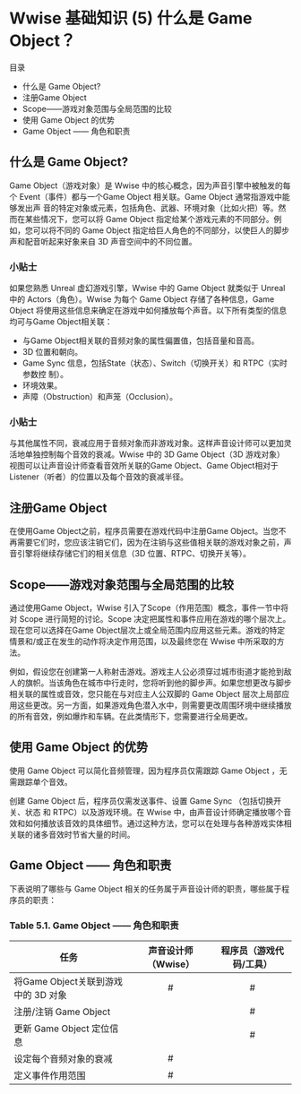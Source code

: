 # Wwise 基础知识 (5) 什么是 Game Object？

目录

- 什么是 Game Object?- 注册Game Object- Scope——游戏对象范围与全局范围的比较- 使用 Game Object 的优势- Game Object —— 角色和职责

## 什么是 Game Object?Game Object（游戏对象）是 Wwise 中的核心概念，因为声音引擎中被触发的每个 Event（事件）都与一个Game Object 相关联。Game Object 通常指游戏中能够发出声音的特定对象或元素，包括角色、武器、环境对象（比如火把）等。然而在某些情况下，您可以将 Game Object 指定给某个游戏元素的不同部分。例如，您可以将不同的 Game Object 指定给巨人角色的不同部分，以使巨人的脚步声和配音听起来好象来自 3D 声音空间中的不同位置。### 小贴士如果您熟悉 Unreal 虚幻游戏引擎，Wwise 中的 Game Object 就类似于 Unreal 中的 Actors（角色）。Wwise 为每个 Game Object 存储了各种信息，Game Object 将使用这些信息来确定在游戏中如何播放每个声音。以下所有类型的信息均可与Game Object相关联：
- 与Game Object相关联的音频对象的属性偏置值，包括音量和音高。- 3D 位置和朝向。- Game Sync 信息，包括State（状态）、Switch（切换开关）和 RTPC（实时参数控制）。- 环境效果。- 声障（Obstruction）和声笼（Occlusion）。### 小贴士与其他属性不同，衰减应用于音频对象而非游戏对象。这样声音设计师可以更加灵活地单独控制每个音效的衰减。Wwise 中的 3D GameObject（3D 游戏对象）视图可以让声音设计师查看音效所关联的Game Object、Game Object相对于Listener（听者）的位置以及每个音效的衰减半径。## 注册Game Object在使用Game Object之前，程序员需要在游戏代码中注册Game Object。当您不再需要它们时，您应该注销它们，因为在注销与这些值相关联的游戏对象之前，声音引擎将继续存储它们的相关信息（3D 位置、RTPC、切换开关等）。## Scope——游戏对象范围与全局范围的比较通过使用Game Object，Wwise 引入了Scope（作用范围）概念，事件一节中将对Scope 进行简短的讨论。Scope 决定把属性和事件应用在游戏的哪个层次上。现在您可以选择在Game Object层次上或全局范围内应用这些元素。游戏的特定情景和/或正在发生的动作将决定作用范围，以及最终您在 Wwise 中所采取的方法。例如，假设您在创建第一人称射击游戏。游戏主人公必须穿过城市街道才能抢到敌人的旗帜。当该角色在城市中行走时，您将听到他的脚步声。如果您想更改与脚步相关联的属性或音效，您只能在与对应主人公双脚的 Game Object 层次上局部应用这些更改。另一方面，如果游戏角色潜入水中，则需要更改周围环境中继续播放的所有音效，例如爆炸和车辆。在此类情形下，您需要进行全局更改。

## 使用 Game Object 的优势使用 Game Object 可以简化音频管理，因为程序员仅需跟踪 Game Object ，无需跟踪单个音效。创建 Game Object 后，程序员仅需发送事件、设置 Game Sync （包括切换开关、状态和 RTPC）以及游戏环境。在 Wwise 中，由声音设计师确定播放哪个音效和如何播放该音效的具体细节。通过这种方法，您可以在处理与各种游戏实体相关联的诸多音效时节省大量的时间。## Game Object —— 角色和职责下表说明了哪些与 Game Object 相关的任务属于声音设计师的职责，哪些属于程序员的职责：### Table 5.1. Game Object —— 角色和职责

|任务|声音设计师 （Wwise）| 程序员（游戏代码/工具）|
|---|:---:|:---:||将Game Object关联到游戏中的 3D 对象|#|#||注册/注销 Game Object| |#|
|更新 Game Object 定位信息||#||设定每个音频对象的衰减|#|||定义事件作用范围|#||
